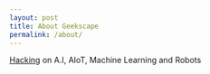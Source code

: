 ```yaml
---
layout: post
title: About Geekscape
permalink: /about/
---
```


[Hacking](https://hackmelbourne.org) on A.I, AIoT, Machine Learning and Robots
